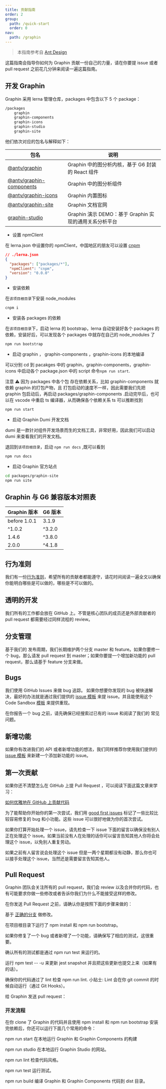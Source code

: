 ```yaml
---
title: 贡献指南
order: 2
group:
  path: /quick-start
  order: 0
nav:
  path: /graphin
---
```


> 本指南参考自 [Ant Design](https://ant.design/docs/react/contributing-cn)

这篇指南会指导你如何为 Graphin 贡献一份自己的力量，请在你要提 issue 或者 pull request 之前花几分钟来阅读一遍这篇指南。

## 开发 Graphin

Graphin 采用 lerna 管理仓库，packages 中包含以下 5 个 package：

```bash
/packages
    graphin
    graphin-components
    graphin-icons
    graphin-studio
    graphin-site
```

他们依次对应的包名与解释如下：

| 包名                                                                                                  | 说明                                                   |
| ----------------------------------------------------------------------------------------------------- | ------------------------------------------------------ |
| [@antv/graphin](https://github.com/antvis/graphin/tree/master/packages/graphin)                       | Graphin 中的图分析内核，基于 G6 封装 的 React 组件     |
| [@antv/graphin-components](https://github.com/antvis/graphin/tree/master/packages/graphin-components) | Graphin 中的图分析组件                                 |
| [@antv/graphin-icons](https://github.com/antvis/graphin/tree/master/packages/graphin-icons)           | Graphin 内置图标                                       |
| [@antv/graphin-site](https://github.com/antvis/graphin/tree/master/packages/graphin-site)             | Graphin 文档官网                                       |
| [graphin-studio](https://github.com/antvis/graphin/tree/master/packages/graphin-studio)               | Graphin 演示 DEMO：基于 Graphin 实现的通用关系分析平台 |

- 设置 npmClient

在 lerna.json 中设置你的 npmClient，中国地区的朋友可以设置 [cnpm](https://www.npmjs.com/package/cnpm)

```json
// ./lerna.json
{
  "packages": ["packages/*"],
  "npmClient": "cnpm",
  "version": "0.0.0"
}
```

- 安装依赖

在`该项目根目录`下安装 node_modules

```bash
cnpm i
```

- 安装各 packages 的依赖

在`该项目根目录`下，启动 lerna 的 bootstrap，lerna 自动安装好各个 packages 的依赖，安装好后，可以发现各个 packages 中就存在自己的 node_modules 了

```bash
npm run bootstrap
```

- 启动 graphin ， graphin-components ，graphin-icons 的本地编译

可以分别 cd 到 pacakges 中的 graphin，graphin-components，graphin-icons 中启动各个 package.json 中的 script 命令`npm run start`.

注意 ⚠️ 因为 packages 中各个包 存在依赖关系，比如 graphin-components 就依赖 graphin 的打包产物，且 打包启动的速度不一样，因此需要我们先把 graphin 包启动后，再启动 packages/graphin-components .启动完毕后，也可以在 vscode 中重启 ts 编译器，从而确保各个依赖关系 ts 可以推断找到

```bash
npm run start
```

- 启动 Graphin Dumi 开发文档

dumi 是一款针对组件开发场景而生的文档工具，非常好用，因此我们可以启动 dumi 来查看我们的开发文档。

退回到`该项目根目录`，启动 `npm run docs` ,既可以看到

```bash
npm run docs
```

- 启动 Graphin 官方站点

```bash
cd packages/graphin-site
npm run site
```

## Graphin 与 G6 兼容版本对照表

| Graphin 版本 | G6 版本 |
| ------------ | ------- |
| before 1.0.1 | 3.1.9   |
| ^1.0.2       | ^3.2.0  |
| 1.4.6        | ^3.8.0  |
| 2.0.0        | ^4.1.8  |

## 行为准则

我们有一份[行为准则](https://github.com/antvis/graphin/blob/develop/CODE_OF_CONDUCT.md)，希望所有的贡献者都能遵守，请花时间阅读一遍全文以确保你能明白哪些是可以做的，哪些是不可以做的。

## 透明的开发

我们所有的工作都会放在 GitHub 上。不管是核心团队的成员还是外部贡献者的 pull request 都需要经过同样流程的 review。

## 分支管理

基于我们的 发布周期，我们长期维护两个分支 master 和 feature。如果你要修一个 bug，那么请发 pull request 到 master；如果你要提一个增加新功能的 pull request，那么请基于 feature 分支来做。

## Bugs

我们使用 GitHub Issues 来做 bug 追踪。 如果你想要你发现的 bug 被快速解决，最好的办法就是通过我们提供的 [issue 模板](https://github.com/antvis/graphin/issues/new?assignees=&labels=&template=bug_report.md&title=) 来提 issue。并且能使用这个 Code Sandbox [模板](https://codesandbox.io/s/data-driven-3o71b) 来提供重现。

在你报告一个 bug 之前，请先确保已经搜索过已有的 issue 和阅读了我们的 常见问题。

## 新增功能

如果你有改进我们的 API 或者新增功能的想法，我们同样推荐你使用我们提供的 [issue 模板](https://github.com/antvis/graphin/issues/new?assignees=&labels=&template=feature_request.md&title=) 来新建一个添加新功能的 issue。

## 第一次贡献

如果你还不清楚怎么在 GitHub 上提 Pull Request ，可以阅读下面这篇文章来学习：

[如何优雅地在 GitHub 上贡献代码](https://segmentfault.com/a/1190000000736629)

为了能帮助你开始你的第一次尝试，我们用 [good first issues](https://github.com/antvis/graphin/issues?q=is%3Aissue+is%3Aopen+label%3A%22good+first+issue%22) 标记了一些比较比较容易修复的 bug 和小功能。这些 issue 可以很好地做为你的首次尝试。

如果你打算开始处理一个 issue，请先检查一下 issue 下面的留言以确保没有别人正在处理这个 issue。如果当前没有人在处理的话你可以留言告知其他人你将会处理这个 issue，以免别人重复劳动。

如果之前有人留言说会处理这个 issue 但是一两个星期都没有动静，那么你也可以接手处理这个 issue，当然还是需要留言告知其他人。

## Pull Request

Graphin 团队会关注所有的 pull request，我们会 review 以及合并你的代码，也有可能要求你做一些修改或者告诉你我们为什么不能接受这样的修改。

在你发送 Pull Request 之前，请确认你是按照下面的步骤来做的：

基于 [正确的分支](/zh/docs/manual/Contributing#分支管理) 做修改。

在项目根目录下运行了 npm install 和 npm run bootstrap。

如果你修复了一个 bug 或者新增了一个功能，请确保写了相应的测试，这很重要。

确认所有的测试都是通过 npm run test 来运行的。

运行 npm test -- -u 来更新 jest snapshot 并且把这些更新也提交上来（如果有的话）。

确保你的代码通过了 lint 检查 npm run lint. 小贴士: Lint 会在你 git commit 的时候自动运行（通过 Git Hooks）。

给 Graphin 发送 pull request：

### 开发流程

在你 clone 了 Graphin 的代码并且使用 npm install 和 npm run bootstrap 安装完依赖后，你还可以运行下面几个常用的命令：

npm run start 在本地运行 Graphin 和 Graphin Components 的构建

npm run studio 在本地运行 Graphin Studio 的网站。

npm run lint 检查代码风格。

npm run test 运行测试。

npm run build 编译 Graphin 和 Graphin Components 代码到 dist 目录。
